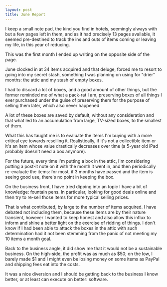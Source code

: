 ```yaml
---
layout: post
title: June Report
---
```


I keep a small note pad, the kind you find in hotels,
seemingly always with but a few pages left in them,
and as it had precisely 13 pages available, it seemed
pre-destined to track the ins and outs of items
coming or leaving my life, in this year of reducing.

This was the first month I ended up writing on the
opposite side of the page.

June clocked in at 34 items acquired and that deluge,
forced me to resort to going into my secret stash,
something I was planning on using for "drier" months:
the attic and my stash of empty boxes.

I had to discard a lot of boxes, and a good amount of other things,
but the former reminded me of what a pack-rat I am,
preserving boxes of all things I ever purchased under
the guise of preserving them for the purpose
of selling them later, which also never happened.

A lot of these boxes are saved by default,
without any consideration and that what led
to an accumulation from large, TV-sized boxes,
to the smallest of them.

What this has taught me is to evaluate the items
I'm buying with a more critical eye towards reselling
it. Realistically, if it's not a collectible item
or it's an item whose value drastically decreases
over time (a 5-year old iPad probably doesn't need a box anymore).

For the future, every time I'm putting a box in the attic,
I'm considering putting a post-it note on it with the month
it went in, and then periodically re-evaluate the items:
for most, if 3 months have passed and the item is seeing
good use, there's no point in keeping the box.

On the business front, I have tried dipping into an
topic I have a bit of knowledge: fountain pens. In particular,
looking for good deals online and then try to re-sell those items
for more typical selling prices.

That is what contributed, by large to the number of items
acquired. I have debated not including them, because
these items are by their nature transient, however
I wanted to keep honest and also allow this influx
to inform and shine a better light on the exercise
of ridding of things. I don't know if I had been
able to attack the boxes in the attic with such determination
had it not been stemming from the panic of not meeting my
10 items a month goal.

Back to the business angle, it did show me that it
would not be a sustainable business. On the high-side,
the profit was as much as $50; on the low, I barely
made $1 and I might even be losing money on some items
as PayPal and shipping fees eat into the costs.

It was a nice diversion and I should be getting back
to the business I know better, or at least can
execute on better: software.
